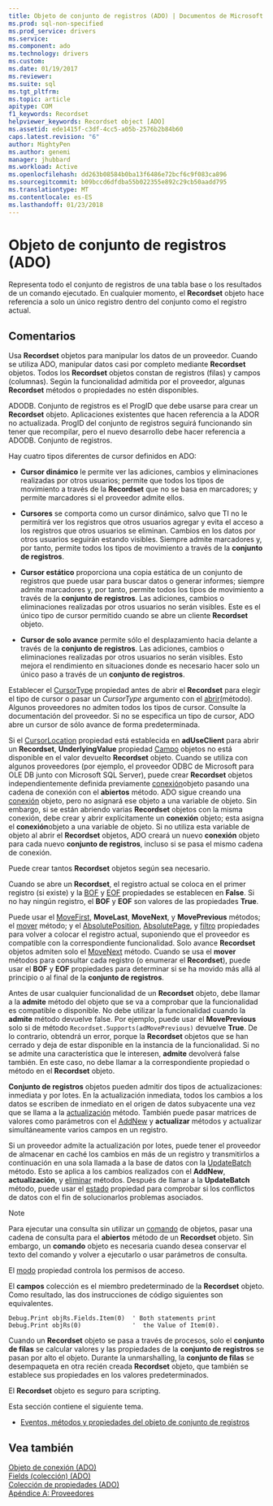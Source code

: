 ```yaml
---
title: Objeto de conjunto de registros (ADO) | Documentos de Microsoft
ms.prod: sql-non-specified
ms.prod_service: drivers
ms.service: 
ms.component: ado
ms.technology: drivers
ms.custom: 
ms.date: 01/19/2017
ms.reviewer: 
ms.suite: sql
ms.tgt_pltfrm: 
ms.topic: article
apitype: COM
f1_keywords: Recordset
helpviewer_keywords: Recordset object [ADO]
ms.assetid: ede1415f-c3df-4cc5-a05b-2576b2b84b60
caps.latest.revision: "6"
author: MightyPen
ms.author: genemi
manager: jhubbard
ms.workload: Active
ms.openlocfilehash: dd263b08584b0ba13f6486e72bcf6c9f083ca896
ms.sourcegitcommit: b09bccd6dfdba55b022355e892c29cb50aadd795
ms.translationtype: MT
ms.contentlocale: es-ES
ms.lasthandoff: 01/23/2018
---
```

# <a name="recordset-object-ado"></a>Objeto de conjunto de registros (ADO)
Representa todo el conjunto de registros de una tabla base o los resultados de un comando ejecutado. En cualquier momento, el **Recordset** objeto hace referencia a solo un único registro dentro del conjunto como el registro actual.  
  
## <a name="remarks"></a>Comentarios  
 Usa **Recordset** objetos para manipular los datos de un proveedor. Cuando se utiliza ADO, manipular datos casi por completo mediante **Recordset** objetos. Todos los **Recordset** objetos constan de registros (filas) y campos (columnas). Según la funcionalidad admitida por el proveedor, algunas **Recordset** métodos o propiedades no estén disponibles.  
  
 ADODB. Conjunto de registros es el ProgID que debe usarse para crear un **Recordset** objeto. Aplicaciones existentes que hacen referencia a la ADOR no actualizada. ProgID del conjunto de registros seguirá funcionando sin tener que recompilar, pero el nuevo desarrollo debe hacer referencia a ADODB. Conjunto de registros.  
  
 Hay cuatro tipos diferentes de cursor definidos en ADO:  
  
-   **Cursor dinámico** le permite ver las adiciones, cambios y eliminaciones realizadas por otros usuarios; permite que todos los tipos de movimiento a través de la **Recordset** que no se basa en marcadores; y permite marcadores si el proveedor admite ellos.  
  
-   **Cursores** se comporta como un cursor dinámico, salvo que TI no le permitirá ver los registros que otros usuarios agregar y evita el acceso a los registros que otros usuarios se eliminan. Cambios en los datos por otros usuarios seguirán estando visibles. Siempre admite marcadores y, por tanto, permite todos los tipos de movimiento a través de la **conjunto de registros**.  
  
-   **Cursor estático** proporciona una copia estática de un conjunto de registros que puede usar para buscar datos o generar informes; siempre admite marcadores y, por tanto, permite todos los tipos de movimiento a través de la **conjunto de registros**. Las adiciones, cambios o eliminaciones realizadas por otros usuarios no serán visibles. Este es el único tipo de cursor permitido cuando se abre un cliente **Recordset** objeto.  
  
-   **Cursor de solo avance** permite sólo el desplazamiento hacia delante a través de la **conjunto de registros**. Las adiciones, cambios o eliminaciones realizadas por otros usuarios no serán visibles. Esto mejora el rendimiento en situaciones donde es necesario hacer solo un único paso a través de un **conjunto de registros**.  
  
 Establecer el [CursorType](../../../ado/reference/ado-api/cursortype-property-ado.md) propiedad antes de abrir el **Recordset** para elegir el tipo de cursor o pasar un *CursorType* argumento con el [abrir](../../../ado/reference/ado-api/open-method-ado-recordset.md)(método). Algunos proveedores no admiten todos los tipos de cursor. Consulte la documentación del proveedor. Si no se especifica un tipo de cursor, ADO abre un cursor de sólo avance de forma predeterminada.  
  
 Si el [CursorLocation](../../../ado/reference/ado-api/cursorlocation-property-ado.md) propiedad está establecida en **adUseClient** para abrir un **Recordset**, **UnderlyingValue** propiedad [Campo](../../../ado/reference/ado-api/field-object.md) objetos no está disponible en el valor devuelto **Recordset** objeto. Cuando se utiliza con algunos proveedores (por ejemplo, el proveedor ODBC de Microsoft para OLE DB junto con Microsoft SQL Server), puede crear **Recordset** objetos independientemente definida previamente [conexión](../../../ado/reference/ado-api/connection-object-ado.md)objeto pasando una cadena de conexión con el **abiertos** método. ADO sigue creando una [conexión](../../../ado/reference/ado-api/connection-object-ado.md) objeto, pero no asignará ese objeto a una variable de objeto. Sin embargo, si se están abriendo varias **Recordset** objetos con la misma conexión, debe crear y abrir explícitamente un **conexión** objeto; esta asigna el **conexión**objeto a una variable de objeto. Si no utiliza esta variable de objeto al abrir el **Recordset** objetos, ADO creará un nuevo **conexión** objeto para cada nuevo **conjunto de registros**, incluso si se pasa el mismo cadena de conexión.  
  
 Puede crear tantos **Recordset** objetos según sea necesario.  
  
 Cuando se abre un **Recordset**, el registro actual se coloca en el primer registro (si existe) y la [BOF](../../../ado/reference/ado-api/bof-eof-properties-ado.md) y [EOF](../../../ado/reference/ado-api/bof-eof-properties-ado.md) propiedades se establecen en **False**. Si no hay ningún registro, el **BOF** y **EOF** son valores de las propiedades **True**.  
  
 Puede usar el [MoveFirst](../../../ado/reference/ado-api/movefirst-movelast-movenext-and-moveprevious-methods-ado.md), **MoveLast**, **MoveNext**, y **MovePrevious** métodos; el [mover](../../../ado/reference/ado-api/move-method-ado.md) método; y el [AbsolutePosition](../../../ado/reference/ado-api/absoluteposition-property-ado.md), [AbsolutePage](../../../ado/reference/ado-api/absolutepage-property-ado.md), y [filtro](../../../ado/reference/ado-api/filter-property.md) propiedades para volver a colocar el registro actual, suponiendo que el proveedor es compatible con la correspondiente funcionalidad. Solo avance **Recordset** objetos admiten solo el [MoveNext](../../../ado/reference/ado-api/movefirst-movelast-movenext-and-moveprevious-methods-ado.md) método. Cuando se usa el **mover** métodos para consultar cada registro (o enumerar el **Recordset**), puede usar el **BOF** y **EOF** propiedades para determinar si se ha movido más allá al principio o al final de la **conjunto de registros**.  
  
 Antes de usar cualquier funcionalidad de un **Recordset** objeto, debe llamar a la **admite** método del objeto que se va a comprobar que la funcionalidad es compatible o disponible. No debe utilizar la funcionalidad cuando la **admite** método devuelve false. Por ejemplo, puede usar el **MovePrevious** solo si de método `Recordset.Supports(adMovePrevious)` devuelve **True**. De lo contrario, obtendrá un error, porque la **Recordset** objetos que se han cerrado y deja de estar disponible en la instancia de la funcionalidad. Si no se admite una característica que le interesen, **admite** devolverá false también. En este caso, no debe llamar a la correspondiente propiedad o método en el **Recordset** objeto.  
  
 **Conjunto de registros** objetos pueden admitir dos tipos de actualizaciones: inmediata y por lotes. En la actualización inmediata, todos los cambios a los datos se escriben de inmediato en el origen de datos subyacente una vez que se llama a la [actualización](../../../ado/reference/ado-api/update-method.md) método. También puede pasar matrices de valores como parámetros con el [AddNew](../../../ado/reference/ado-api/addnew-method-ado.md) y **actualizar** métodos y actualizar simultáneamente varios campos en un registro.  
  
 Si un proveedor admite la actualización por lotes, puede tener el proveedor de almacenar en caché los cambios en más de un registro y transmitirlos a continuación en una sola llamada a la base de datos con la [UpdateBatch](../../../ado/reference/ado-api/updatebatch-method.md) método. Esto se aplica a los cambios realizados con el **AddNew**, **actualización**, y [eliminar](../../../ado/reference/ado-api/delete-method-ado-recordset.md) métodos. Después de llamar a la **UpdateBatch** método, puede usar el [estado](../../../ado/reference/ado-api/status-property-ado-recordset.md) propiedad para comprobar si los conflictos de datos con el fin de solucionarlos problemas asociados.  
  
> [!NOTE]
>  Para ejecutar una consulta sin utilizar un [comando](../../../ado/reference/ado-api/command-object-ado.md) de objetos, pasar una cadena de consulta para el **abiertos** método de un **Recordset** objeto. Sin embargo, un **comando** objeto es necesaria cuando desea conservar el texto del comando y volver a ejecutarlo o usar parámetros de consulta.  
  
 El [modo](../../../ado/reference/ado-api/mode-property-ado.md) propiedad controla los permisos de acceso.  
  
 El **campos** colección es el miembro predeterminado de la **Recordset** objeto. Como resultado, las dos instrucciones de código siguientes son equivalentes.  
  
```  
Debug.Print objRs.Fields.Item(0)  ' Both statements print   
Debug.Print objRs(0)              '  the Value of Item(0).  
```  
  
 Cuando un **Recordset** objeto se pasa a través de procesos, solo el **conjunto de filas** se calcular valores y las propiedades de la **conjunto de registros** se pasan por alto el objeto. Durante la unmarshalling, la **conjunto de filas** se desempaqueta en otra recién creada **Recordset** objeto, que también se establece sus propiedades en los valores predeterminados.  
  
 El **Recordset** objeto es seguro para scripting.  
  
 Esta sección contiene el siguiente tema.  
  
-   [Eventos, métodos y propiedades del objeto de conjunto de registros](../../../ado/reference/ado-api/recordset-object-properties-methods-and-events.md)  
  
## <a name="see-also"></a>Vea también  
 [Objeto de conexión (ADO)](../../../ado/reference/ado-api/connection-object-ado.md)   
 [Fields (colección) (ADO)](../../../ado/reference/ado-api/fields-collection-ado.md)   
 [Colección de propiedades (ADO)](../../../ado/reference/ado-api/properties-collection-ado.md)   
 [Apéndice A: Proveedores](../../../ado/guide/appendixes/appendix-a-providers.md)
